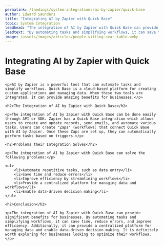 ```yaml
---
permalink: /landings/system-integrations/ai-by-zapier/quick-base
author: Edward Saunders
title: "Integrating AI by Zapier with Quick Base"
topic: System Integration
leadhead: "The integration of AI by Zapier with Quick Base can provide significant benefits for businesses"
leadtext: "By automating tasks and simplifying workflows, it can save time, reduce errors, and improve efficiency. Additionally, it can provide a centralized platform for managing data and enable data-driven decision making. It is definitely worth exploring for businesses looking to optimize their workflows."
image: /assets/images/articles/people-sitting-near-table.webp
---
```

<div class="arttext">
	<h1>Integrating AI by Zapier with Quick Base</h1>

	<p>AI by Zapier is a powerful tool that can automate tasks and simplify workflows. Quick Base is a cloud-based platform for creating custom applications and managing data. When these two tools are integrated, it can provide amazing benefits for businesses.</p>

	<h2>The Integration of AI by Zapier with Quick Base</h2>

	<p>The integration of AI by Zapier with Quick Base can be done easily through API or SDK. Zapier has a Quick Base integration which allows users to create and update records, send emails, and automate various tasks. Users can create "Zaps" (workflows) that connect Quick Base with AI by Zapier. Once these Zaps are set up, they can automatically perform tasks based on triggers.</p>

	<h2>Problems their Integration Solves</h2>

	<p>The integration of AI by Zapier with Quick Base can solve the following problems:</p>

	<ul>
		<li>Automate repetitive tasks, such as data entry</li>
		<li>Save time and reduce errors</li>
		<li>Improve efficiency by streamlining workflows</li>
		<li>Provide a centralized platform for managing data and workflows</li>
		<li>Enable data-driven decision making</li>
	</ul>

	<h2>Conclusion</h2>

	<p>The integration of AI by Zapier with Quick Base can provide significant benefits for businesses. By automating tasks and simplifying workflows, it can save time, reduce errors, and improve efficiency. Additionally, it can provide a centralized platform for managing data and enable data-driven decision making. It is definitely worth exploring for businesses looking to optimize their workflows.</p>

</div>